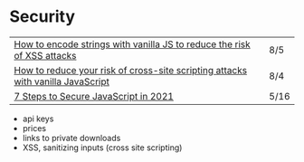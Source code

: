 # Security

|  |  |
| :--- | :--- |
| [How to encode strings with vanilla JS to reduce the risk of XSS attacks](https://gomakethings.com/how-to-encode-strings-with-vanilla-js-to-reduce-the-risk-of-xss-attacks/) | 8/5 |
| [How to reduce your risk of cross-site scripting attacks with vanilla JavaScript](https://gomakethings.com/how-to-reduce-your-risk-of-cross-site-scripting-attacks-with-vanilla-javascript/) | 8/4 |
| [7 Steps to Secure JavaScript in 2021](https://blog.bitsrc.io/8-steps-to-secure-javascript-in-2021-6d54d5415264) | 5/16 |

* api keys
* prices
* links to private downloads
* XSS, sanitizing inputs \(cross site scripting\)

